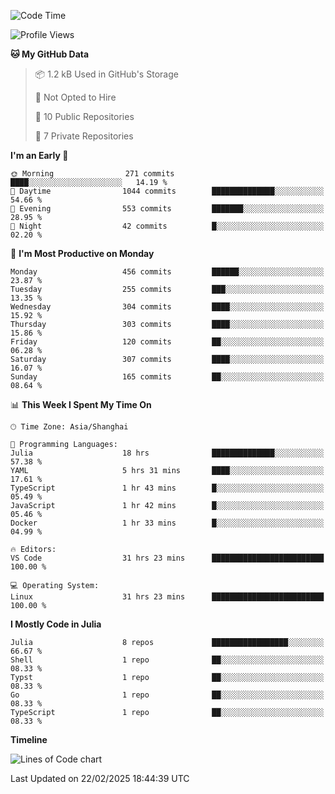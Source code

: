 <!--START_SECTION:waka-->
![Code Time](http://img.shields.io/badge/Code%20Time-212%20hrs%2029%20mins-blue)

![Profile Views](http://img.shields.io/badge/Profile%20Views-45-blue)

**🐱 My GitHub Data** 

> 📦 1.2 kB Used in GitHub's Storage 
 > 
> 🚫 Not Opted to Hire
 > 
> 📜 10 Public Repositories 
 > 
> 🔑 7 Private Repositories 
 > 
**I'm an Early 🐤** 

```text
🌞 Morning                271 commits         ████░░░░░░░░░░░░░░░░░░░░░   14.19 % 
🌆 Daytime                1044 commits        ██████████████░░░░░░░░░░░   54.66 % 
🌃 Evening                553 commits         ███████░░░░░░░░░░░░░░░░░░   28.95 % 
🌙 Night                  42 commits          █░░░░░░░░░░░░░░░░░░░░░░░░   02.20 % 
```
📅 **I'm Most Productive on Monday** 

```text
Monday                   456 commits         ██████░░░░░░░░░░░░░░░░░░░   23.87 % 
Tuesday                  255 commits         ███░░░░░░░░░░░░░░░░░░░░░░   13.35 % 
Wednesday                304 commits         ████░░░░░░░░░░░░░░░░░░░░░   15.92 % 
Thursday                 303 commits         ████░░░░░░░░░░░░░░░░░░░░░   15.86 % 
Friday                   120 commits         ██░░░░░░░░░░░░░░░░░░░░░░░   06.28 % 
Saturday                 307 commits         ████░░░░░░░░░░░░░░░░░░░░░   16.07 % 
Sunday                   165 commits         ██░░░░░░░░░░░░░░░░░░░░░░░   08.64 % 
```


📊 **This Week I Spent My Time On** 

```text
🕑︎ Time Zone: Asia/Shanghai

💬 Programming Languages: 
Julia                    18 hrs              ██████████████░░░░░░░░░░░   57.38 % 
YAML                     5 hrs 31 mins       ████░░░░░░░░░░░░░░░░░░░░░   17.61 % 
TypeScript               1 hr 43 mins        █░░░░░░░░░░░░░░░░░░░░░░░░   05.49 % 
JavaScript               1 hr 42 mins        █░░░░░░░░░░░░░░░░░░░░░░░░   05.46 % 
Docker                   1 hr 33 mins        █░░░░░░░░░░░░░░░░░░░░░░░░   04.99 % 

🔥 Editors: 
VS Code                  31 hrs 23 mins      █████████████████████████   100.00 % 

💻 Operating System: 
Linux                    31 hrs 23 mins      █████████████████████████   100.00 % 
```

**I Mostly Code in Julia** 

```text
Julia                    8 repos             █████████████████░░░░░░░░   66.67 % 
Shell                    1 repo              ██░░░░░░░░░░░░░░░░░░░░░░░   08.33 % 
Typst                    1 repo              ██░░░░░░░░░░░░░░░░░░░░░░░   08.33 % 
Go                       1 repo              ██░░░░░░░░░░░░░░░░░░░░░░░   08.33 % 
TypeScript               1 repo              ██░░░░░░░░░░░░░░░░░░░░░░░   08.33 % 
```



**Timeline**

![Lines of Code chart](https://raw.githubusercontent.com/dhtantoy/dhtantoy/main/assets/bar_graph.png)


 Last Updated on 22/02/2025 18:44:39 UTC
<!--END_SECTION:waka-->



<!--
**dhtantoy/dhtantoy** is a ✨ _special_ ✨ repository because its `README.md` (this file) appears on your GitHub profile.

Here are some ideas to get you started:

- 🔭 I’m currently working on ...
- 🌱 I’m currently learning ...
- 👯 I’m looking to collaborate on ...
- 🤔 I’m looking for help with ...
- 💬 Ask me about ...
- 📫 How to reach me: ...
- 😄 Pronouns: ...
- ⚡ Fun fact: ...
-->
